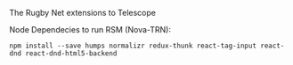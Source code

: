 The Rugby Net extensions to Telescope

Node Dependecies to run RSM (Nova-TRN):
```
npm install --save humps normalizr redux-thunk react-tag-input react-dnd react-dnd-html5-backend
```
